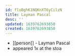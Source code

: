 ```yaml
---
id: fluBghK1NQKnXT6yCilzN
title: Layman Pascal
desc: ''
updated: 1639762693850
created: 1639762693850
---
```



- [[person]] - Layman Pascal
- appeared 1x at the stoa
